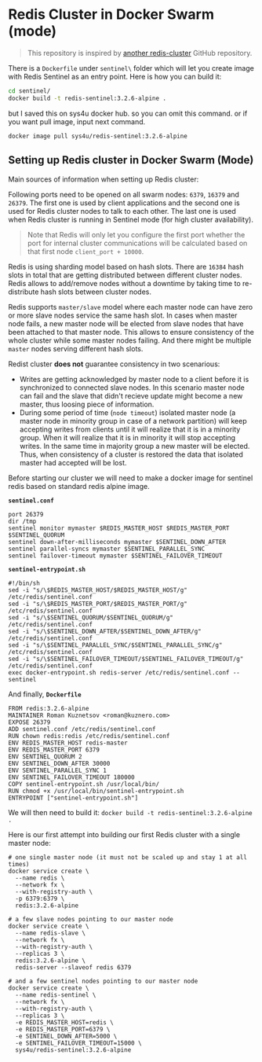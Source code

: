 # Redis Cluster in Docker Swarm (mode)

> This repository is inspired by [another
  redis-cluster](https://github.com/AliyunContainerService/redis-cluster)
  GitHub repository.

There is a `Dockerfile` under `sentinel\` folder which will let you
create image with Redis Sentinel as an entry point. Here is how you
can build it:

```bash
cd sentinel/
docker build -t redis-sentinel:3.2.6-alpine .
```

but I saved this on sys4u docker hub. 
so you can omit this command. 
or if you want pull image, input next command. 

```
docker image pull sys4u/redis-sentinel:3.2.6-alpine
```

## Setting up Redis cluster in Docker Swarm (Mode)

Main sources of information when setting up Redis cluster:

Following ports need to be opened on all swarm nodes: `6379`, `16379`
and `26379`. The first one is used by client applications and the
second one is used for Redis cluster nodes to talk to each other. The
last one is used when Redis cluster is running in Sentinel mode (for
high cluster availability).

> Note that Redis will only let you configure the first port whether
the port for internal cluster communications will be calculated based
on that first node `client_port + 10000`.

Redis is using sharding model based on hash slots. There are `16384`
hash slots in total that are getting distributed between different
cluster nodes. Redis allows to add/remove nodes without a downtime by
taking time to re-distribute hash slots between cluster nodes.

Redis supports `master/slave` model where each master node can have
zero or more slave nodes service the same hash slot. In cases when
master node fails, a new master node will be elected from slave nodes
that have been attached to that master node. This allows to ensure
consistency of the whole cluster while some master nodes failing. And
there might be multiple `master` nodes serving different hash slots.

Redist cluster **does not** guarantee consistency in two scenarious:

* Writes are getting acknowledged by master node to a client
  before it is synchronized to connected slave nodes. In this scenario
  master node can fail and the slave that didn't recieve update might
  become a new master, thus loosing piece of information.
* During some period of time (`node timeout`) isolated master node (a
  master node in minority group in case of a network partition) will
  keep accepting writes from clients until it will realize that it is
  in a minority group. When it will realize that it is in minority it
  will stop accepting writes. In the same time in majority group a new
  master will be elected. Thus, when consistency of a cluster is
  restored the data that isolated master had accepted will be lost.

Before starting our cluster we will need to make a docker image for
sentinel redis based on standard redis alpine image.

**`sentinel.conf`**

```
port 26379
dir /tmp
sentinel monitor mymaster $REDIS_MASTER_HOST $REDIS_MASTER_PORT $SENTINEL_QUORUM
sentinel down-after-milliseconds mymaster $SENTINEL_DOWN_AFTER
sentinel parallel-syncs mymaster $SENTINEL_PARALLEL_SYNC
sentinel failover-timeout mymaster $SENTINEL_FAILOVER_TIMEOUT
```

**`sentinel-entrypoint.sh`**

```
#!/bin/sh
sed -i "s/\$REDIS_MASTER_HOST/$REDIS_MASTER_HOST/g" /etc/redis/sentinel.conf
sed -i "s/\$REDIS_MASTER_PORT/$REDIS_MASTER_PORT/g" /etc/redis/sentinel.conf
sed -i "s/\$SENTINEL_QUORUM/$SENTINEL_QUORUM/g" /etc/redis/sentinel.conf
sed -i "s/\$SENTINEL_DOWN_AFTER/$SENTINEL_DOWN_AFTER/g" /etc/redis/sentinel.conf
sed -i "s/\$SENTINEL_PARALLEL_SYNC/$SENTINEL_PARALLEL_SYNC/g" /etc/redis/sentinel.conf
sed -i "s/\$SENTINEL_FAILOVER_TIMEOUT/$SENTINEL_FAILOVER_TIMEOUT/g" /etc/redis/sentinel.conf
exec docker-entrypoint.sh redis-server /etc/redis/sentinel.conf --sentinel
```

And finally, **`Dockerfile`**

```
FROM redis:3.2.6-alpine
MAINTAINER Roman Kuznetsov <roman@kuznero.com>
EXPOSE 26379
ADD sentinel.conf /etc/redis/sentinel.conf
RUN chown redis:redis /etc/redis/sentinel.conf
ENV REDIS_MASTER_HOST redis-master
ENV REDIS_MASTER_PORT 6379
ENV SENTINEL_QUORUM 2
ENV SENTINEL_DOWN_AFTER 30000
ENV SENTINEL_PARALLEL_SYNC 1
ENV SENTINEL_FAILOVER_TIMEOUT 180000
COPY sentinel-entrypoint.sh /usr/local/bin/
RUN chmod +x /usr/local/bin/sentinel-entrypoint.sh
ENTRYPOINT ["sentinel-entrypoint.sh"]
```

We will then need to build it: `docker build -t redis-sentinel:3.2.6-alpine .`

Here is our first attempt into building our first Redis cluster with a
single master node:

```
# one single master node (it must not be scaled up and stay 1 at all times)
docker service create \
  --name redis \
  --network fx \
  --with-registry-auth \
  -p 6379:6379 \
  redis:3.2.6-alpine

# a few slave nodes pointing to our master node
docker service create \
  --name redis-slave \
  --network fx \
  --with-registry-auth \
  --replicas 3 \
  redis:3.2.6-alpine \
  redis-server --slaveof redis 6379

# and a few sentinel nodes pointing to our master node
docker service create \
  --name redis-sentinel \
  --network fx \
  --with-registry-auth \
  --replicas 3 \
  -e REDIS_MASTER_HOST=redis \
  -e REDIS_MASTER_PORT=6379 \
  -e SENTINEL_DOWN_AFTER=5000 \
  -e SENTINEL_FAILOVER_TIMEOUT=15000 \
  sys4u/redis-sentinel:3.2.6-alpine
```
